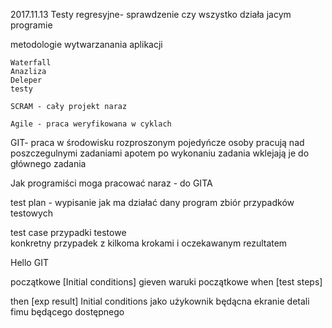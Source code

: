 2017.11.13
Testy regresyjne- sprawdzenie czy wszystko działa jacym programie 

metodologie wytwarzanania aplikacji 

	Waterfall
	Anazliza 
	Deleper
	testy
		
	SCRAM - cały projekt naraz 

	Agile - praca weryfikowana w cyklach

GIT- praca w środowisku rozproszonym 
pojedyńcze osoby pracują nad poszczegulnymi zadaniami  apotem po wykonaniu zadania wklejają je do głównego zadania 

Jak programiści moga pracować naraz - do GITA   

test plan - 
wypisanie jak ma działać dany program
zbiór przypadków testowych  


test case  przypadki testowe   
konkretny przypadek z kilkoma krokami i oczekawanym rezultatem 
                                           
Hello GIT

początkowe [Initial conditions]
gieven waruki początkowe
when [test steps]

then [exp result]
Initial
conditions
jako użykownik będącna ekranie detali fimu będącego dostępnego

